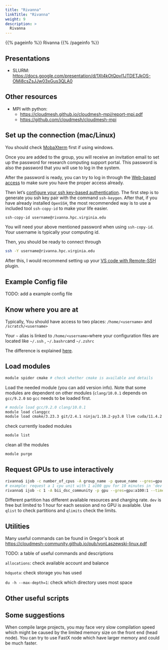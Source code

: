 ```yaml
---
title: "Rivanna"
linkTitle: "Rivanna"
weight: 9
description: >
  Rivanna
---
```


{{% pageinfo %}}
Rivanna
{{% /pageinfo %}}

## Presentations

* SLURM: <https://docs.google.com/presentation/d/1Xt4kOtQpvl1JTDETJkOS-OMi8csZsJJw03xGus3QLA0>

## Other resources

* MPI with python: 
  * <https://cloudmesh.github.io/cloudmesh-mpi/report-mpi.pdf>
  * <https://github.com/cloudmesh/cloudmesh-mpi>

## Set up the connection (mac/Linux)

You should check [MobaXterm](https://www.rc.virginia.edu/userinfo/rivanna/logintools/mobaxterm/) first if using windows.

Once you are added to the group, you will receive an invitation email to set up the password for research computing support portal. This password is also the password that you will use to log in the system. 

After the password is ready, you can try to log in through the [Web-based access](https://www.rc.virginia.edu/userinfo/rivanna/login/) to make sure you have the proper access already.

Then let’s [configure your ssh key-based authentication](https://www.digitalocean.com/community/tutorials/how-to-configure-ssh-key-based-authentication-on-a-linux-server). The first step is to generate you ssh key pair with the command `ssh-keygen`. After that, if you have already installed `OpenSSH`, the most recommended way is to use a included tool `ssh-copy-id` to make your life easier.

```bash
ssh-copy-id username@rivanna.hpc.virginia.edu
```

You will need your above mentioned password when using `ssh-copy-id`. Your username is typically your computing id.

Then, you should be ready to connect through

```bash
ssh -Y username@rivanna.hpc.virginia.edu
```

After this, I would recommend setting up your [VS code with Remote-SSH](https://code.visualstudio.com/docs/remote/ssh) plugin.

## Example Config file

TODO: add a example config file

## Know where you are at

Typically, You should have access to two places: `/home/<username>` and `/scratch/<username>`

Your `~` alias is linked to `/home/<username>`where your configuration files are located like `~/.ssh` , `~/.bashrc`and `~/.zshrc`

The difference is explained [here](https://www.rc.virginia.edu/userinfo/rivanna/storage/).

## Load modules

```bash
module spider cmake # check whether cmake is available and details
```

Load the needed module (you can add version info). Note that some modules are dependent on other modules (`clang/10.0.1` depends on `gcc/9.2.0` so `gcc` needs to be loaded first.

```bash
# module load gcc/9.2.0 clang/10.0.1
module load clanggcc
module load cmake/3.23.3 git/2.4.1 ninja/1.10.2-py3.8 llvm cuda/11.4.2
```

check currently loaded modules

```bash
module list
```

clean all the modules

```bash
module purge
```

## Request GPUs to use interactively

```bash
rivanna$ ijob -c number_of_cpus -A group_name -p queue_name --gres=gpu:gpu_model:number_of_gpus --time=day-hours:minutes:seconds
# example: request a 1 cpu unit with 1 a100 gpu for 10 minutes in 'dev' partition
rivanna$ ijob -c 1 -A bii_dsc_community -p gpu --gres=gpu:a100:1 --time=0-00:10:00
```

Different partition has different available resources and charging rate. `dev` is free but limited to 1 hour for each session and no GPU is available. Use `qlist` to check partitions and `qlimits` check the limits.

## Utilities

Many useful commands can be found in Gregor's book at <https://cloudmesh-community.github.io/pub/vonLaszewski-linux.pdf>

TODO: a table of useful commands and descriptions

`allocations`: check available account and balance

`hdquota`: check storage you has used

`du -h --max-depth=1`: check which directory uses most space

## Other useful scripts

## Some suggestions

When compile large projects, you may face very slow compilation speed which might be caused by the limited memory size on the front end (head node). You can try to use FastX node which have larger memory and could be much faster.
